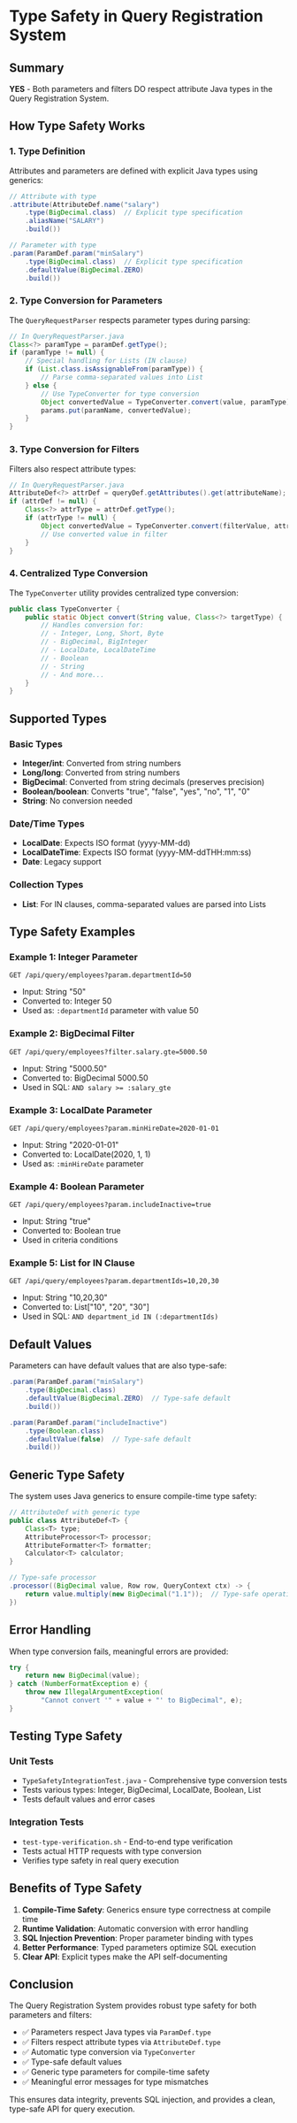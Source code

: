 # Type Safety in Query Registration System

## Summary

**YES** - Both parameters and filters DO respect attribute Java types in the Query Registration System.

## How Type Safety Works

### 1. Type Definition

Attributes and parameters are defined with explicit Java types using generics:

```java
// Attribute with type
.attribute(AttributeDef.name("salary")
    .type(BigDecimal.class)  // Explicit type specification
    .aliasName("SALARY")
    .build())

// Parameter with type
.param(ParamDef.param("minSalary")
    .type(BigDecimal.class)  // Explicit type specification
    .defaultValue(BigDecimal.ZERO)
    .build())
```

### 2. Type Conversion for Parameters

The `QueryRequestParser` respects parameter types during parsing:

```java
// In QueryRequestParser.java
Class<?> paramType = paramDef.getType();
if (paramType != null) {
    // Special handling for Lists (IN clause)
    if (List.class.isAssignableFrom(paramType)) {
        // Parse comma-separated values into List
    } else {
        // Use TypeConverter for type conversion
        Object convertedValue = TypeConverter.convert(value, paramType);
        params.put(paramName, convertedValue);
    }
}
```

### 3. Type Conversion for Filters

Filters also respect attribute types:

```java
// In QueryRequestParser.java
AttributeDef<?> attrDef = queryDef.getAttributes().get(attributeName);
if (attrDef != null) {
    Class<?> attrType = attrDef.getType();
    if (attrType != null) {
        Object convertedValue = TypeConverter.convert(filterValue, attrType);
        // Use converted value in filter
    }
}
```

### 4. Centralized Type Conversion

The `TypeConverter` utility provides centralized type conversion:

```java
public class TypeConverter {
    public static Object convert(String value, Class<?> targetType) {
        // Handles conversion for:
        // - Integer, Long, Short, Byte
        // - BigDecimal, BigInteger
        // - LocalDate, LocalDateTime
        // - Boolean
        // - String
        // - And more...
    }
}
```

## Supported Types

### Basic Types
- **Integer/int**: Converted from string numbers
- **Long/long**: Converted from string numbers
- **BigDecimal**: Converted from string decimals (preserves precision)
- **Boolean/boolean**: Converts "true", "false", "yes", "no", "1", "0"
- **String**: No conversion needed

### Date/Time Types
- **LocalDate**: Expects ISO format (yyyy-MM-dd)
- **LocalDateTime**: Expects ISO format (yyyy-MM-ddTHH:mm:ss)
- **Date**: Legacy support

### Collection Types
- **List**: For IN clauses, comma-separated values are parsed into Lists

## Type Safety Examples

### Example 1: Integer Parameter
```http
GET /api/query/employees?param.departmentId=50
```
- Input: String "50"
- Converted to: Integer 50
- Used as: `:departmentId` parameter with value 50

### Example 2: BigDecimal Filter
```http
GET /api/query/employees?filter.salary.gte=5000.50
```
- Input: String "5000.50"
- Converted to: BigDecimal 5000.50
- Used in SQL: `AND salary >= :salary_gte`

### Example 3: LocalDate Parameter
```http
GET /api/query/employees?param.minHireDate=2020-01-01
```
- Input: String "2020-01-01"
- Converted to: LocalDate(2020, 1, 1)
- Used as: `:minHireDate` parameter

### Example 4: Boolean Parameter
```http
GET /api/query/employees?param.includeInactive=true
```
- Input: String "true"
- Converted to: Boolean true
- Used in criteria conditions

### Example 5: List for IN Clause
```http
GET /api/query/employees?param.departmentIds=10,20,30
```
- Input: String "10,20,30"
- Converted to: List["10", "20", "30"]
- Used in SQL: `AND department_id IN (:departmentIds)`

## Default Values

Parameters can have default values that are also type-safe:

```java
.param(ParamDef.param("minSalary")
    .type(BigDecimal.class)
    .defaultValue(BigDecimal.ZERO)  // Type-safe default
    .build())

.param(ParamDef.param("includeInactive")
    .type(Boolean.class)
    .defaultValue(false)  // Type-safe default
    .build())
```

## Generic Type Safety

The system uses Java generics to ensure compile-time type safety:

```java
// AttributeDef with generic type
public class AttributeDef<T> {
    Class<T> type;
    AttributeProcessor<T> processor;
    AttributeFormatter<T> formatter;
    Calculator<T> calculator;
}

// Type-safe processor
.processor((BigDecimal value, Row row, QueryContext ctx) -> {
    return value.multiply(new BigDecimal("1.1"));  // Type-safe operation
})
```

## Error Handling

When type conversion fails, meaningful errors are provided:

```java
try {
    return new BigDecimal(value);
} catch (NumberFormatException e) {
    throw new IllegalArgumentException(
        "Cannot convert '" + value + "' to BigDecimal", e);
}
```

## Testing Type Safety

### Unit Tests
- `TypeSafetyIntegrationTest.java` - Comprehensive type conversion tests
- Tests various types: Integer, BigDecimal, LocalDate, Boolean, List
- Tests default values and error cases

### Integration Tests
- `test-type-verification.sh` - End-to-end type verification
- Tests actual HTTP requests with type conversion
- Verifies type safety in real query execution

## Benefits of Type Safety

1. **Compile-Time Safety**: Generics ensure type correctness at compile time
2. **Runtime Validation**: Automatic conversion with error handling
3. **SQL Injection Prevention**: Proper parameter binding with types
4. **Better Performance**: Typed parameters optimize SQL execution
5. **Clear API**: Explicit types make the API self-documenting

## Conclusion

The Query Registration System provides robust type safety for both parameters and filters:

- ✅ Parameters respect Java types via `ParamDef.type`
- ✅ Filters respect attribute types via `AttributeDef.type`
- ✅ Automatic type conversion via `TypeConverter`
- ✅ Type-safe default values
- ✅ Generic type parameters for compile-time safety
- ✅ Meaningful error messages for type mismatches

This ensures data integrity, prevents SQL injection, and provides a clean, type-safe API for query execution.